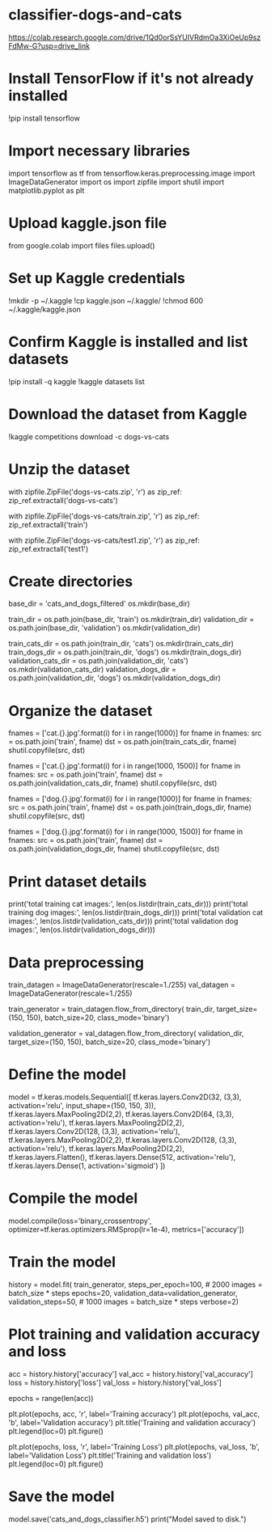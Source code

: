 # classifier-dogs-and-cats
https://colab.research.google.com/drive/1Qd0orSsYUIVRdmOa3XiOeUp9szFdMw-G?usp=drive_link


# Install TensorFlow if it's not already installed
!pip install tensorflow

# Import necessary libraries
import tensorflow as tf
from tensorflow.keras.preprocessing.image import ImageDataGenerator
import os
import zipfile
import shutil
import matplotlib.pyplot as plt

# Upload kaggle.json file
from google.colab import files
files.upload()

# Set up Kaggle credentials
!mkdir -p ~/.kaggle
!cp kaggle.json ~/.kaggle/
!chmod 600 ~/.kaggle/kaggle.json

# Confirm Kaggle is installed and list datasets
!pip install -q kaggle
!kaggle datasets list

# Download the dataset from Kaggle
!kaggle competitions download -c dogs-vs-cats

# Unzip the dataset
with zipfile.ZipFile('dogs-vs-cats.zip', 'r') as zip_ref:
    zip_ref.extractall('dogs-vs-cats')
    
with zipfile.ZipFile('dogs-vs-cats/train.zip', 'r') as zip_ref:
    zip_ref.extractall('train')
    
with zipfile.ZipFile('dogs-vs-cats/test1.zip', 'r') as zip_ref:
    zip_ref.extractall('test1')

# Create directories
base_dir = 'cats_and_dogs_filtered'
os.mkdir(base_dir)

train_dir = os.path.join(base_dir, 'train')
os.mkdir(train_dir)
validation_dir = os.path.join(base_dir, 'validation')
os.mkdir(validation_dir)

train_cats_dir = os.path.join(train_dir, 'cats')
os.mkdir(train_cats_dir)
train_dogs_dir = os.path.join(train_dir, 'dogs')
os.mkdir(train_dogs_dir)
validation_cats_dir = os.path.join(validation_dir, 'cats')
os.mkdir(validation_cats_dir)
validation_dogs_dir = os.path.join(validation_dir, 'dogs')
os.mkdir(validation_dogs_dir)

# Organize the dataset
fnames = ['cat.{}.jpg'.format(i) for i in range(1000)]
for fname in fnames:
    src = os.path.join('train', fname)
    dst = os.path.join(train_cats_dir, fname)
    shutil.copyfile(src, dst)

fnames = ['cat.{}.jpg'.format(i) for i in range(1000, 1500)]
for fname in fnames:
    src = os.path.join('train', fname)
    dst = os.path.join(validation_cats_dir, fname)
    shutil.copyfile(src, dst)

fnames = ['dog.{}.jpg'.format(i) for i in range(1000)]
for fname in fnames:
    src = os.path.join('train', fname)
    dst = os.path.join(train_dogs_dir, fname)
    shutil.copyfile(src, dst)

fnames = ['dog.{}.jpg'.format(i) for i in range(1000, 1500)]
for fname in fnames:
    src = os.path.join('train', fname)
    dst = os.path.join(validation_dogs_dir, fname)
    shutil.copyfile(src, dst)

# Print dataset details
print('total training cat images:', len(os.listdir(train_cats_dir)))
print('total training dog images:', len(os.listdir(train_dogs_dir)))
print('total validation cat images:', len(os.listdir(validation_cats_dir)))
print('total validation dog images:', len(os.listdir(validation_dogs_dir)))

# Data preprocessing
train_datagen = ImageDataGenerator(rescale=1./255)
val_datagen = ImageDataGenerator(rescale=1./255)

train_generator = train_datagen.flow_from_directory(
        train_dir,
        target_size=(150, 150),
        batch_size=20,
        class_mode='binary')

validation_generator = val_datagen.flow_from_directory(
        validation_dir,
        target_size=(150, 150),
        batch_size=20,
        class_mode='binary')

# Define the model
model = tf.keras.models.Sequential([
    tf.keras.layers.Conv2D(32, (3,3), activation='relu', input_shape=(150, 150, 3)),
    tf.keras.layers.MaxPooling2D(2,2),
    tf.keras.layers.Conv2D(64, (3,3), activation='relu'),
    tf.keras.layers.MaxPooling2D(2,2),
    tf.keras.layers.Conv2D(128, (3,3), activation='relu'),
    tf.keras.layers.MaxPooling2D(2,2),
    tf.keras.layers.Conv2D(128, (3,3), activation='relu'),
    tf.keras.layers.MaxPooling2D(2,2),
    tf.keras.layers.Flatten(),
    tf.keras.layers.Dense(512, activation='relu'),
    tf.keras.layers.Dense(1, activation='sigmoid')
])

# Compile the model
model.compile(loss='binary_crossentropy',
              optimizer=tf.keras.optimizers.RMSprop(lr=1e-4),
              metrics=['accuracy'])

# Train the model
history = model.fit(
      train_generator,
      steps_per_epoch=100,  # 2000 images = batch_size * steps
      epochs=20,
      validation_data=validation_generator,
      validation_steps=50,  # 1000 images = batch_size * steps
      verbose=2)

# Plot training and validation accuracy and loss
acc = history.history['accuracy']
val_acc = history.history['val_accuracy']
loss = history.history['loss']
val_loss = history.history['val_loss']

epochs = range(len(acc))

plt.plot(epochs, acc, 'r', label='Training accuracy')
plt.plot(epochs, val_acc, 'b', label='Validation accuracy')
plt.title('Training and validation accuracy')
plt.legend(loc=0)
plt.figure()

plt.plot(epochs, loss, 'r', label='Training Loss')
plt.plot(epochs, val_loss, 'b', label='Validation Loss')
plt.title('Training and validation loss')
plt.legend(loc=0)
plt.figure()

# Save the model
model.save('cats_and_dogs_classifier.h5')
print("Model saved to disk.")

